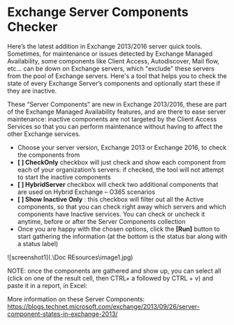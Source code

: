 # Exchange Server Components Checker

Here’s the latest addition in Exchange 2013/2016 server quick tools. 
Sometimes, for maintenance or issues detected by Exchange Managed Availability, some components 
like Client Access, Autodiscover, Mail flow, etc... can be down on Exchange servers, which "exclude"
these servers from the pool of Exchange servers.
Here's a tool that helps you to check the state of every Exchange Server’s components and optionally start these if they are inactive.

These “Server Components” are new in Exchange 2013/2016, these are part of the Exchange Managed Availability features, and are there to ease server maintenance: inactive components are not targeted by the Client Access Services so that you can perform maintenance without having to affect the other Exchange services.



-	Choose your server version, Exchange 2013 or Exchange 2016, to check the components from
-	**[  ] CheckOnly** checkbox will just check and show each component from each of your organization’s servers: if checked, the tool will not attempt to start the inactive components
-	**[  ] HybridServer** checkbox will check two additional components that are used on Hybrid Exchange – O365 scenarios
-	**[  ] Show Inactive Only** : this checkbox will filter out all the Active components, so that you can check right away which servers and which components have Inactive services. You can check or uncheck it anytime, before or after the Server Components collection
-	Once you are happy with the chosen options, click the **[Run]** button to start gathering the information (at the bottom is the status bar along with a status label)

![screenshot1](.\Doc REsources\image1.jpg)
 

NOTE: once the components are gathered and show up, you can select all (click on one of the result cell, then CTRL+ a followed by CTRL + v) and paste it in a report, in Excel:
 


More information on these Server Components:
https://blogs.technet.microsoft.com/exchange/2013/09/26/server-component-states-in-exchange-2013/
